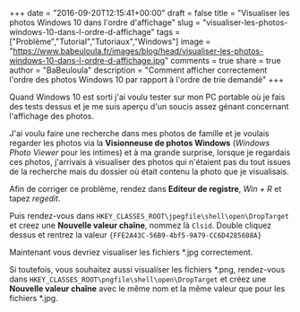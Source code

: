 +++
date = "2016-09-20T12:15:41+00:00"
draft = false
title = "Visualiser les photos Windows 10 dans l'ordre d'affichage"
slug = "visualiser-les-photos-windows-10-dans-l-ordre-d-affichage"
tags = ["Problème","Tutorial","Tutoriaux","Windows"]
image = "https://www.babeuloula.fr/images/blog/head/visualiser-les-photos-windows-10-dans-l-ordre-d-affichage.jpg"
comments = true
share = true
author = "BaBeuloula"
description = "Comment afficher correctement l'ordre des photos Windows 10 par rapport à l'ordre de trie demandé"
+++

Quand Windows 10 est sorti j'ai voulu tester sur mon PC portable où je fais des tests dessus et je me suis aperçu d'un soucis assez génant concernant l'affichage des photos.

J'ai voulu faire une recherche dans mes photos de famille et je voulais regarder les photos via la **Visionneuse de photos Windows** (*Windows Photo Viewer* pour les intimes) et à ma grande surprise, lorsque je regardais ces photos, j'arrivais à visualiser des photos qui n'étaient pas du tout issues de la recherche mais du dossier où était contenu la photo que je visualisais.

Afin de corriger ce problème, rendez dans **Editeur de registre**, *Win + R* et tapez *regedit*.

Puis rendez-vous dans `HKEY_CLASSES_ROOT\jpegfile\shell\open\DropTarget` et creez une **Nouvelle valeur chaîne**, nommez là `Clsid`. Double cliquez dessus et rentrez la valeur `{FFE2A43C-56B9-4bf5-9A79-CC6D4285608A}`

Maintenant vous devriez visualiser les fichiers *.jpg correctement.

Si toutefois, vous souhaitez aussi visualiser les fichiers *.png, rendez-vous dans `HKEY_CLASSES_ROOT\pngfile\shell\open\DropTarget` et créez une **Nouvelle valeur chaîne** avec le même nom et la même valeur que pour les fichiers *.jpg.